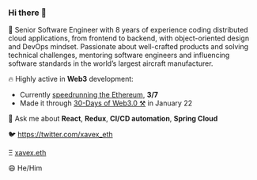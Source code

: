### Hi there 👋

<!--
**xavierbrochard/xavierbrochard** is a ✨ _special_ ✨ repository because its `README.md` (this file) appears on your GitHub profile.

Here are some ideas to get you started:

- 🔭 I’m currently working on ...
- 🌱 I’m currently learning ...
- 👯 I’m looking to collaborate on ...
- 🤔 I’m looking for help with ...
- 💬 Ask me about ...
- 📫 How to reach me: ...
- 😄 Pronouns: ...
- ⚡ Fun fact: ...
-->

💼 Senior Software Engineer with 8 years of experience coding distributed cloud applications, from frontend to backend, with object-oriented design and DevOps mindset. Passionate about well-crafted products and solving technical challenges, mentoring software engineers and influencing software standards in the world’s largest aircraft manufacturer. 

🔥 Highly active in **Web3** development:
- Currently [speedrunning the Ethereum](https://speedrunethereum.com/builders/0xDD14ffFAeF2E6F4889c2EDD1418fc816AB48ac26), **3/7**
- Made it through [30-Days of Web3.0 ⚒️](https://twitter.com/wslyvh/status/1472955969151848456?s=20&t=wyKcY1i61E7gKqr6kwS7Ow) in January 22

💬 Ask me about **React**, **Redux**, **CI/CD automation**, **Spring Cloud**

🐦  https://twitter.com/xavex_eth 

Ξ   [xavex.eth](https://etherscan.io/address/xavex.eth)

😄 He/Him

